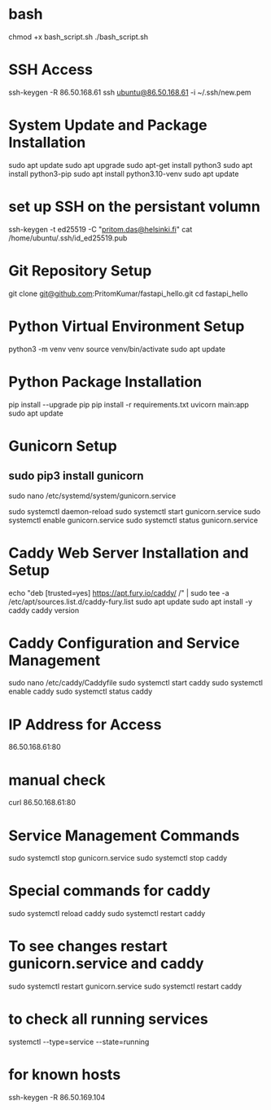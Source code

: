 # bash
chmod +x bash_script.sh
./bash_script.sh

# SSH Access
ssh-keygen -R 86.50.168.61
ssh ubuntu@86.50.168.61 -i ~/.ssh/new.pem

# System Update and Package Installation
sudo apt update
sudo apt upgrade
sudo apt-get install python3
sudo apt install python3-pip
sudo apt install python3.10-venv
sudo apt update

# set up SSH on the persistant volumn
ssh-keygen -t ed25519 -C "pritom.das@helsinki.fi"
cat /home/ubuntu/.ssh/id_ed25519.pub

# Git Repository Setup
git clone git@github.com:PritomKumar/fastapi_hello.git
cd fastapi_hello

# Python Virtual Environment Setup
python3 -m venv venv
source venv/bin/activate
sudo apt update

# Python Package Installation
pip install --upgrade pip
pip install -r requirements.txt
uvicorn main:app
sudo apt update

# Gunicorn Setup
## sudo pip3 install gunicorn 
sudo nano /etc/systemd/system/gunicorn.service

sudo systemctl daemon-reload
sudo systemctl start gunicorn.service
sudo systemctl enable gunicorn.service
sudo systemctl status gunicorn.service


# Caddy Web Server Installation and Setup
echo "deb [trusted=yes] https://apt.fury.io/caddy/ /" | sudo tee -a /etc/apt/sources.list.d/caddy-fury.list
sudo apt update
sudo apt install -y caddy
caddy version

# Caddy Configuration and Service Management
sudo nano /etc/caddy/Caddyfile
sudo systemctl start caddy
sudo systemctl enable caddy
sudo systemctl status caddy

# IP Address for Access
86.50.168.61:80

# manual check
curl 86.50.168.61:80

# Service Management Commands
sudo systemctl stop gunicorn.service
sudo systemctl stop caddy

# Special commands for caddy
sudo systemctl reload caddy
sudo systemctl restart caddy

# To see changes restart gunicorn.service and caddy
sudo systemctl restart gunicorn.service
sudo systemctl restart caddy

# to check all running services
systemctl --type=service --state=running

# for known hosts
ssh-keygen -R 86.50.169.104


